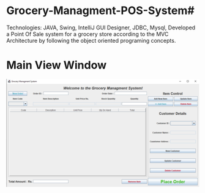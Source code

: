 # Grocery-Managment-POS-System#

Technologies:  JAVA, Swing, IntelliJ GUI Designer, JDBC, Mysql,
Developed a Point Of Sale system for a grocery store according to the MVC Architecture by following the object oriented programing concepts.   


# Main View Window

![image](https://raw.githubusercontent.com/AyeshPerera25/Grocery-Managment-POS-System/master/Screen%20Shots/Main%20View.png)

